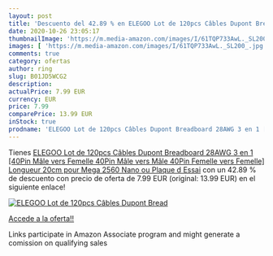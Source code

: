 ```yaml
---
layout: post
title: 'Descuento del 42.89 % en ELEGOO Lot de 120pcs Câbles Dupont Bread'
date: 2020-10-26 23:05:17
thumbnailImage: 'https://m.media-amazon.com/images/I/61TQP733AwL._SL200_.jpg'
images: [ 'https://m.media-amazon.com/images/I/61TQP733AwL._SL200_.jpg' ]
comments: true
category: ofertas
author: ring
slug: B01JD5WCG2
description:
actualPrice: 7.99 EUR
currency: EUR
price: 7.99
comparePrice: 13.99 EUR
inStock: true
prodname: 'ELEGOO Lot de 120pcs Câbles Dupont Breadboard 28AWG 3 en 1 [40Pin Mâle vers Femelle  40Pin Mâle vers Mâle  40Pin Femelle vers Femelle] Longueur 20cm pour Mega 2560 Nano ou Plaque d Essai'
---
```


Tienes [ELEGOO Lot de 120pcs Câbles Dupont Breadboard 28AWG 3 en 1 [40Pin Mâle vers Femelle  40Pin Mâle vers Mâle  40Pin Femelle vers Femelle] Longueur 20cm pour Mega 2560 Nano ou Plaque d Essai](https://www.amazon.fr/dp/B01JD5WCG2/?tag=tolees0d-21) con un 42.89 % de descuento con precio de oferta de 7.99 EUR (original: 13.99 EUR) en el siguiente enlace!

[![ELEGOO Lot de 120pcs Câbles Dupont Bread](https://m.media-amazon.com/images/I/61TQP733AwL._SL200_.jpg)](https://www.amazon.fr/dp/B01JD5WCG2/?tag=tolees0d-21)

[Accede a la oferta!!](https://www.amazon.fr/dp/B01JD5WCG2/?tag=tolees0d-21)

Links participate in Amazon Associate program and might generate a comission on qualifying sales


